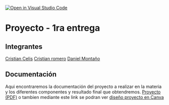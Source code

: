 [![Open in Visual Studio Code](https://classroom.github.com/assets/open-in-vscode-2e0aaae1b6195c2367325f4f02e2d04e9abb55f0b24a779b69b11b9e10269abc.svg)](https://classroom.github.com/online_ide?assignment_repo_id=19089832&assignment_repo_type=AssignmentRepo)
# Proyecto - 1ra entrega

## Integrantes
[Cristian Celis]()
[Cristian romero]()
[Daniel Montaño]()

## Documentación
Aqui encontraremos la documentación del proyecto a realizar en la materia y los diferentes componentes y resultado final que obtendremos.
[ Proyecto (PDF)](Proyecto.pdf)
o tambien mediante este link se podran ver [diseño proyecto en Canva](https://www.canva.com/design/DAGjmwh8RoI/4M6qm6H01q-4Z1hCHgTH-A/edit?utm_content=DAGjmwh8RoI&utm_campaign=designshare&utm_medium=link2&utm_source=sharebutton)
